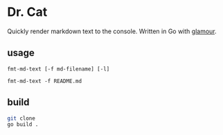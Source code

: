 # Dr. Cat

Quickly render markdown text to the console. 
Written in Go with [glamour](https://github.com/charmbracelet/glamour).

## usage

```
fmt-md-text [-f md-filename] [-l]
```

```
fmt-md-text -f README.md
```

## build

```bash
git clone
go build .
```

